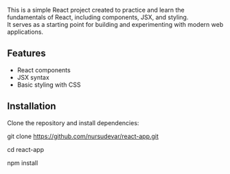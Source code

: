 This is a simple React project created to practice and learn the fundamentals of React, including components, JSX, and styling.  
It serves as a starting point for building and experimenting with modern web applications.

## Features
- React components
- JSX syntax
- Basic styling with CSS

## Installation
Clone the repository and install dependencies:

git clone https://github.com/nursudevar/react-app.git

cd react-app

npm install
